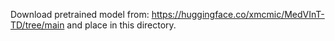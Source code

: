 Download pretrained model from: https://huggingface.co/xmcmic/MedVInT-TD/tree/main and place in this directory.